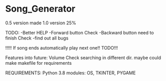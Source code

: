 # Song_Generator

0.5 version made
1.0 version 25%

TODO:
-Better HELP
-Forward button Check
-Backward button need to finish Check
-find out all bugs
  
  !!!!! If song ends automatically play next one!! TODO!!!
  
Features into future:
  Volume Check
  searching in different dir.
  maybe could make makefile for requirements

REQUIREMENTS:
Python 3.8
modules: OS, TKINTER, PYGAME
